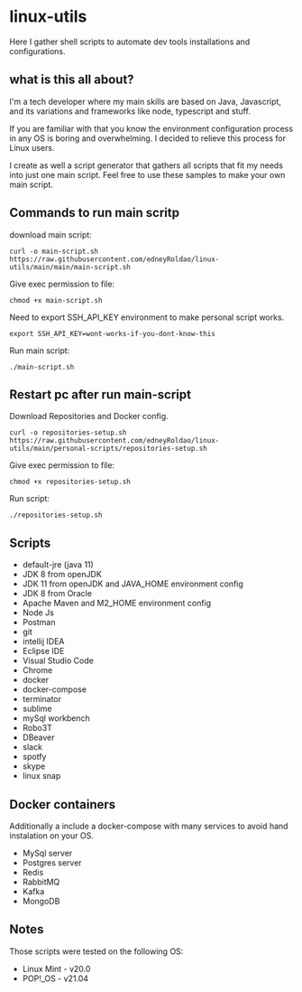 # linux-utils
Here I gather shell scripts to automate dev tools installations and configurations.

## what is this all about?
I'm a tech developer where my main skills are based on Java, Javascript, and its variations and frameworks like node, typescript and stuff.

If you are familiar with that you know the environment configuration process in any OS is boring and overwhelming. I decided to relieve this process for Linux users.

I create as well a script generator that gathers all scripts that fit my needs into just one main script. Feel free to use these samples to make your own main script.

## Commands to run main scritp

download main script:
```
curl -o main-script.sh https://raw.githubusercontent.com/edneyRoldao/linux-utils/main/main/main-script.sh
```

Give exec permission to file:
```
chmod +x main-script.sh
```

Need to export SSH_API_KEY environment to make personal script works.
```
export SSH_API_KEY=wont-works-if-you-dont-know-this
```

Run main script:
```
./main-script.sh
```

## Restart pc after run main-script


Download Repositories and Docker config.
```
curl -o repositories-setup.sh https://raw.githubusercontent.com/edneyRoldao/linux-utils/main/personal-scripts/repositories-setup.sh
```

Give exec permission to file:
```
chmod +x repositories-setup.sh
```

Run script:
```
./repositories-setup.sh
```

## Scripts
- default-jre (java 11)
- JDK 8 from openJDK
- JDK 11 from openJDK and JAVA_HOME environment config
- JDK 8 from Oracle
- Apache Maven and M2_HOME environment config
- Node Js
- Postman
- git
- intellij IDEA
- Eclipse IDE
- Visual Studio Code
- Chrome
- docker
- docker-compose
- terminator
- sublime
- mySql workbench
- Robo3T
- DBeaver
- slack
- spotfy
- skype
- linux snap

## Docker containers
Additionally a include a docker-compose with many services to avoid hand instalation on your OS.
- MySql server
- Postgres server
- Redis
- RabbitMQ
- Kafka
- MongoDB

## Notes
Those scripts were tested on the following OS:
- Linux Mint - v20.0
- POP!_OS    - v21.04

